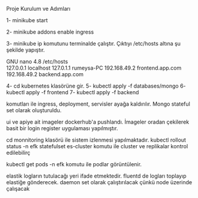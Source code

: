 Proje Kurulum ve Adımları

1- minikube start

2- minikube addons enable ingress


3- minikube ip komutunu terminalde çalıştır. Çıktıyı /etc/hosts altına şu şekilde yapıştır.


  GNU nano 4.8                                                                                                                                       /etc/hosts                                                                                                                                                  
127.0.0.1       localhost
127.0.1.1       rumeysa-PC
192.168.49.2    frontend.app.com
192.168.49.2     backend.app.com


4- cd kubernetes klasörüne gir.
5- kubectl apply -f databases/mongo
6- kubectl apply -f frontend
7- kubectl apply -f backend


komutları ile ingress, deployment, servisler ayağa kaldırılır. Mongo stateful set olarak oluşturuldu.


ui ve apiye  ait imageler dockerhub'a pushlandı. İmageler oradan çekilerek basit bir login register uygulaması yapılmıştır.

cd monnitoring klasörü ile sistem izlenmesi yapılmaktadır.
kubectl rollout status -n efk statefulset es-cluster komutu ile cluster ve replikalar kontrol edilebilirç

kubectl get pods -n efk
komutu ile podlar görüntülenir.

elastik logların tutulacağı yeri ifade etmektedir. fluentd de logları toplayıp elastiğe gönderecek. daemon set olarak çalıştırılacak çünkü node üzerinde çalışacak